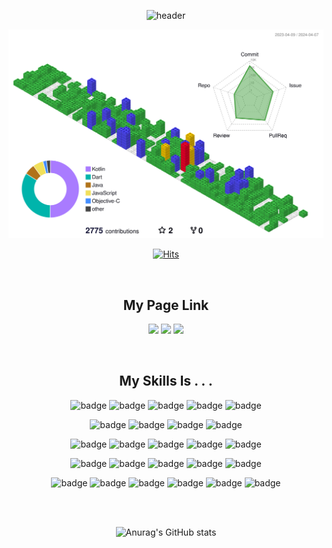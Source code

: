 
<div align = center>

![header](https://capsule-render.vercel.app/api?type=waving&color=auto&text=arinming)

</div>


![](./profile-3d-contrib/profile-gitblock.svg)

<div align = center>

[![Hits](https://hits.seeyoufarm.com/api/count/incr/badge.svg?url=https%3A%2F%2Fgithub.com%2Farinming&count_bg=%23000000&title_bg=%23000000&icon=&icon_color=%23E7E7E7&title=today&edge_flat=false)](https://hits.seeyoufarm.com)


<br>

## My Page Link

<a href="https://blog.naver.com/arinming"><img src="https://img.shields.io/badge/Naver Blog-03C75A?style=flat-square&logo=Naver&&logoColor=white"/></a>
<a href="https://arinming.tistory.com/"><img src="https://img.shields.io/badge/Tistory-000000?style=flat-square&logo=tistory&&logoColor=white"/></a>
<a href="https://www.instagram.com/arinming"><img src="https://img.shields.io/badge/Instagram-E4405F?style=flat-square&logo=instagram&&logoColor=white"/></a>

</br>

## My Skills Is . . . 

![badge](https://img.shields.io/badge/-Android-%23F7DF1E?style=flat-square&logo=Android&logoColor=white&color=3DDC84)
![badge](https://img.shields.io/badge/-Jetpack_Compose-%23F7DF1E?style=flat-square&logo=jetpackcompose&logoColor=white&color=4285F4)
![badge](https://img.shields.io/badge/-Flutter-%23F7DF1E?style=flat-square&logo=flutter&logoColor=white&color=02569B)
![badge](https://img.shields.io/badge/-Kotlin-%23F7DF1E?style=flat-square&logo=kotlin&logoColor=white&color=7F52FF)
![badge](https://img.shields.io/badge/-Dart-%23F7DF1E?style=flat-square&logo=dart&logoColor=white&color=0175C2)

![badge](https://img.shields.io/badge/-React-%23F7DF1E?style=flat-square&logo=react&logoColor=white&color=61DAFB)
![badge](https://img.shields.io/badge/-HTML5-%23F7DF1E?style=flat-square&logo=html5&logoColor=white&color=E34F26)
![badge](https://img.shields.io/badge/-JavaScript-%23F7DF1E?style=flat-square&logo=javascript&logoColor=white&color=F7DF1E)
![badge](https://img.shields.io/badge/-CSS3-%23F7DF1E?style=flat-square&logo=css3&logoColor=white&color=1572B6)

![badge](https://img.shields.io/badge/-Spring-%23F7DF1E?style=flat-square&logo=spring&logoColor=white&color=6DB33F)
![badge](https://img.shields.io/badge/-Spring_Boot-%23F7DF1E?style=flat-square&logo=springboot&logoColor=white&color=6DB33F)
![badge](https://img.shields.io/badge/-JWT-%23F7DF1E?style=flat-square&logo=jsonwebtokens&logoColor=white&color=000000)
![badge](https://img.shields.io/badge/-Swagger-%23F7DF1E?style=flat-square&logo=swagger&logoColor=white&color=85EA2D)
![badge](https://img.shields.io/badge/-Amazon_AWS-%23F7DF1E?style=flat-square&logo=amazonaws&logoColor=white&color=232F3E)

![badge](https://img.shields.io/badge/-GitHub-%23F7DF1E?style=flat-square&logo=github&logoColor=white&color=181717)
![badge](https://img.shields.io/badge/-Discord-%23F7DF1E?style=flat-square&logo=discord&logoColor=white&color=5865F2)
![badge](https://img.shields.io/badge/-Figma-%23F7DF1E?style=flat-square&logo=figma&logoColor=white&color=F24E1E)
![badge](https://img.shields.io/badge/-Notion-%23F7DF1E?style=flat-square&logo=notion&logoColor=white&color=000000)
![badge](https://img.shields.io/badge/-Slack-%23F7DF1E?style=flat-square&logo=slack&logoColor=white&color=4A154B)

![badge](https://img.shields.io/badge/-Google_Colab-%23F7DF1E?style=flat-square&logo=googlecolab&logoColor=white&color=F9AB00)
![badge](https://img.shields.io/badge/-IntelliJ_IDEA-%23F7DF1E?style=flat-square&logo=intellijidea&logoColor=white&color=000000)
![badge](https://img.shields.io/badge/-MySQL-%23F7DF1E?style=flat-square&logo=mysql&logoColor=white&color=4479A1)
![badge](https://img.shields.io/badge/-PyCharm-%23F7DF1E?style=flat-square&logo=pycharm&logoColor=white&color=000000)
![badge](https://img.shields.io/badge/-Python-%23F7DF1E?style=flat-square&logo=Python&logoColor=white&color=3776AB)
![badge](https://img.shields.io/badge/-C-%23F7DF1E?style=flat-square&logo=C&logoColor=white&color=A8B9CC)



<br/>
<br/>

![Anurag's GitHub stats](https://github-readme-stats.vercel.app/api?username=arinming&show_icons=true&theme=apprentice)

<br/>


</div>






